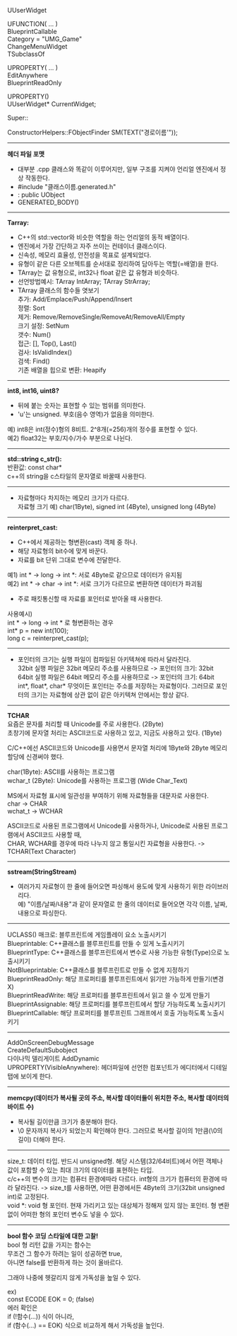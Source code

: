 UUserWidget  

UFUNCTION( ... )  
BlueprintCallable  
Category = "UMG_Game"  
ChangeMenuWidget  
TSubclassOf<UUserWidget>  

UPROPERTY( ... )  
EditAnywhere  
BlueprintReadOnly  

UPROPERTY()  
UUserWidget* CurrentWidget;  

Super::  
  
ConstructorHelpers::FObjectFinder<USkeletalMesh> SM(TEXT("경로이름'"));  

---
  
**헤더 파일 포맷**  
- 대부분 .cpp 클래스와 똑같이 이루어지만, 일부 구조를 지켜야 언리얼 엔진에서 정상 작동한다.
- #include "클래스이름.generated.h"
- : public UObject
- GENERATED_BODY()

---
  
**Tarray:**
- C++의 std::vector와 비슷한 역할을 하는 언리얼의 동적 배열이다.
- 엔진에서 가장 간단하고 자주 쓰이는 컨테이너 클래스이다.
- 신속성, 메모리 효율성, 안전성을 목표로 설계되었다.
- 유형이 같은 다른 오브젝트를 순서대로 정리하여 담아두는 역할(=배열)을 한다.
- TArray는 값 유형으로, int32나 float 같은 값 유형과 비슷하다.  
- 선언방법예시: TArray<int32> IntArray; TArray<FString> StrArray;  
- TArray 클래스의 함수들 엿보기  
추가: Add/Emplace/Push/Append/Insert   
정렬: Sort   
제거: Remove/RemoveSingle/RemoveAt/RemoveAll/Empty   
크기 설정: SetNum  
갯수: Num()  
접근: [], Top(), Last()  
검사: IsValidIndex()  
검색: Find()  
기존 배열을 힙으로 변환: Heapify   

---
  
**int8, int16, uint8?**
- 뒤에 붙는 숫자는 표현할 수 있는 범위를 의미한다.  
- 'u'는 unsigned. 부호(음수 영역)가 없음을 의미한다.  
  
예) int8은 int(정수)형의 8비트. 2^8개(=256)개의 정수를 표현할 수 있다.  
예2) float32는 부호/지수/가수 부분으로 나뉜다.
  
---

**std::string c_str():**  
반환값: const char*  
c++의 string을 c스타일의 문자열로 바꿀때 사용한다.  
  
---
  
- 자료형마다 차지하는 메모리 크기가 다르다.     
자료형 크기 예) char(1Byte), signed int (4Byte), unsigned long (4Byte)    

---
  
**reinterpret_cast:**  
- C++에서 제공하는 형변환(cast) 객체 중 하나.
- 해당 자료형의 bit수에 맞게 바꾼다.
- 자료를 bit 단위 그대로 변수에 전달한다.

예1)  int * -> long -> int *: 서로 4Byte로 같으므로 데이터가 유지됨  
예2) int * -> char -> int *: 서로 크기가 다르므로 변환하면 데이터가 파괴됨  
- 주로 패킷통신할 때 자료를 포인터로 받아올 때 사용한다.  

사용예시)  
int * -> long -> int * 로 형변환하는 경우  
int* p = new int(100);  
long c = reinterpret_cast<int>(p);  

---
  
- 포인터의 크기는 실행 파일이 컴파일된 아키텍쳐에 따라서 달라진다.  
32bit 실행 파일은 32bit 메모리 주소를 사용하므로 -> 포인터의 크기: 32bit  
64bit 실행 파일은 64bit 메모리 주소를 사용하므로 -> 포인터의 크기: 64bit  
int*, float*, char* 무엇이든 포인터는 주소를 저장하는 자료형이다. 그러므로 포인터의 크기는 자료형에 상관 없이 같은 아키텍쳐 안에서는 항상 같다.  

---
  
**TCHAR**  
요즘은 문자를 처리할 때 Unicode를 주로 사용한다. (2Byte)  
초창기에 문자열 처리는 ASCII코드로 사용하고 있고, 지금도 사용하고 있다. (1Byte)  

C/C++에선 ASCII코드와 Unicode를 사용면서 문자열 처리에 1Byte와 2Byte 메모리 할당에 신경써야 했다.  

char(1Byte): ASCII를 사용하는 프로그램  
wchar_t (2Byte): Unicode를 사용하는 프로그램 (Wide Char_Text)   

MS에서 자료형 표시에 일관성을 부여하기 위해 자료형들을 대문자로 사용한다.  
char -> CHAR  
wchat_t -> WCHAR  
 
ASCII코드로 사용된 프로그램에서 Unicode를 사용하거나, Unicode로 사용된 프로그램에서 ASCII코드 사용할 때,  
CHAR, WCHAR를 경우에 따라 나누지 않고 통일시킨 자료형을 사용한다. -> TCHAR(Text Character)  

---
  
**sstream(StringStream)**   
- 여러가지 자료형이 한 줄에 들어오면 파싱해서 용도에 맞게 사용하기 위한 라이브러리다.    
예) "이름/날짜/내용"과 같이 문자열로 한 줄의 데이터로 들어오면 각각 이름, 날짜, 내용으로 파싱한다.  
  
---
  
UCLASS() 매크로: 블루프린트에 게임플레이 요소 노출시키기  
Blueprintable: C++클래스를 블루프린트를 만들 수 있게 노출시키기  
BlueprintType:  C++클래스를 블루프린트에서 변수로 사용 가능한 유형(Type)으로 노출시키기  
NotBlueprintable: C++클래스를 블루프린트로 만들 수 없게 지정하기  
BlueprintReadOnly: 해당 프로퍼티를 블루프린트에서 읽기만 가능하게 만들기(변경X)  
BlueprintReadWrite: 해당 프로퍼티를 블루프린트에서 읽고 쓸 수 있게 만들기  
BlueprintAssignable: 해당 프로퍼티를 블루프린트에서 할당 가능하도록 노출시키기  
BlueprintCallable: 해당 프로퍼티를 블루프린트 그래프에서 호출 가능하도록 노출시키기  

---
  
AddOnScreenDebugMessage  
CreateDefaultSubobject<UPointLightComponent>  
다이나믹 델리게이트 AddDynamic  
UPROPERTY(VisibleAnywhere): 헤더파일에 선언한 컴포넌트가 에디터에서 디테일 탭에 보이게 한다.  

---

**memcpy(데이터가 복사될 곳의 주소, 복사할 데이터들이 위치한 주소, 복사할 데이터의 바이트 수)**
- 복사될 길이만큼 크기가 충분해야 한다.  
- \0 문자까지 복사가 되었는지 확인해야 한다. 그러므로 복사할 길이의 1만큼(\0의 길이) 더해야 한다.  

---
  
size_t: 데이터 타입. 반드시 unsigned형. 해당 시스템(32/64비트)에서 어떤 객체나 값이 포함할 수 있는 최대 크기의 데이터를 표현하는 타입.  
c/c++의 변수의 크기는 컴퓨터 환경에따라 다르다.  int형의 크기가 컴퓨터의 환경에 따라 달라진다. -> size_t를 사용하면, 어떤 환경에서든 4Byte의 크기(32bit unsigned int)로 고정된다.  
void *: void 형 포인터. 현재 가리키고 있는 대상체가 정해져 있지 않는 포인터. 형 변환 없이 어떠한 형의 포인터 변수도 넣을 수 있다.  

---
  
**bool 함수 코딩 스타일에 대한 고찰!**  
bool 형 리턴 값을 가지는 함수는   
무조건 그 함수가 하려는 일이 성공하면 true,   
아니면 false를 반환하게 하는 것이 올바르다.  

그래야 나중에 헷갈리지 않게 가독성을 높일 수 있다.  

ex)  
const ECODE EOK = 0; (false)  
에러 확인은  
if (!함수(...)) 식이 아니라,   
if (함수(...) == EOK) 식으로 비교하게 해서 가독성을 높인다.  

  
